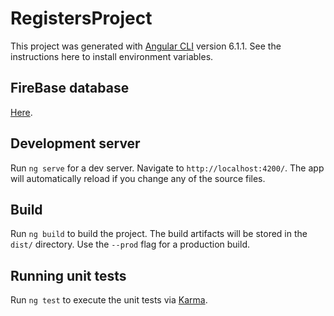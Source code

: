 # RegistersProject

This project was generated with [Angular CLI](https://github.com/angular/angular-cli) version 6.1.1. See the instructions here to install environment variables.

## FireBase database

[Here](https://angular-testing-crud.firebaseio.com).

## Development server

Run `ng serve` for a dev server. Navigate to `http://localhost:4200/`. The app will automatically reload if you change any of the source files.

## Build

Run `ng build` to build the project. The build artifacts will be stored in the `dist/` directory. Use the `--prod` flag for a production build.

## Running unit tests

Run `ng test` to execute the unit tests via [Karma](https://karma-runner.github.io).

